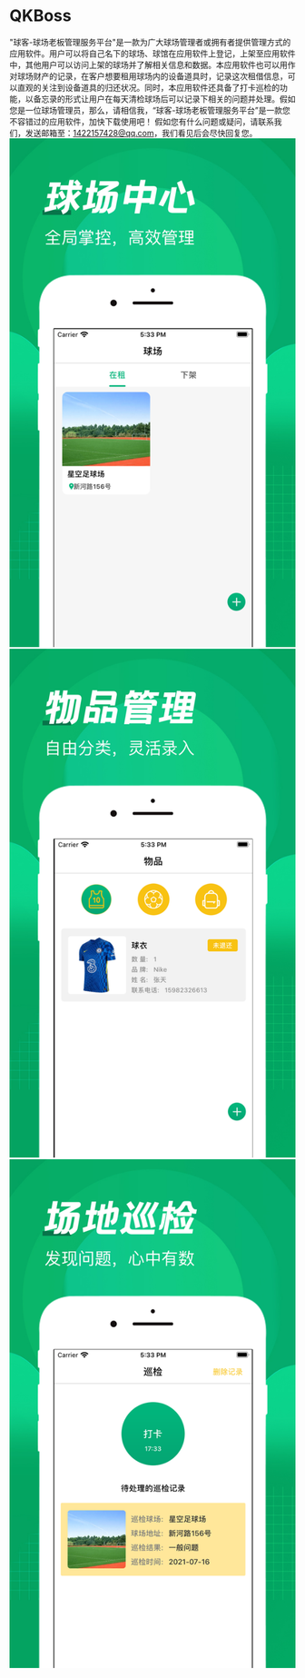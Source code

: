# QKBoss
"球客-球场老板管理服务平台"是一款为广大球场管理者或拥有者提供管理方式的应用软件。用户可以将自己名下的球场、球馆在应用软件上登记，上架至应用软件中，其他用户可以访问上架的球场并了解相关信息和数据。本应用软件也可以用作对球场财产的记录，在客户想要租用球场内的设备道具时，记录这次租借信息，可以直观的关注到设备道具的归还状况。同时，本应用软件还具备了打卡巡检的功能，以备忘录的形式让用户在每天清检球场后可以记录下相关的问题并处理。假如您是一位球场管理员，那么，请相信我，“球客-球场老板管理服务平台”是一款您不容错过的应用软件，加快下载使用吧！
假如您有什么问题或疑问，请联系我们，发送邮箱至：1422157428@qq.com，我们看见后会尽快回复您。
![Image text](https://github.com/qinfendezhou/QKBoss/blob/main/%E4%B8%8A%E6%9E%B6/1.png)
![Image text](https://github.com/qinfendezhou/QKBoss/blob/main/%E4%B8%8A%E6%9E%B6/2.png)
![Image text](https://github.com/qinfendezhou/QKBoss/blob/main/%E4%B8%8A%E6%9E%B6/3.png)
